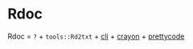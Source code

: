 # Rdoc

Rdoc = `?` + `tools::Rd2txt` + [cli](https://github.com/r-lib/cli) + [crayon](https://github.com/r-lib/crayon) + [prettycode](https://github.com/r-lib/prettycode)
